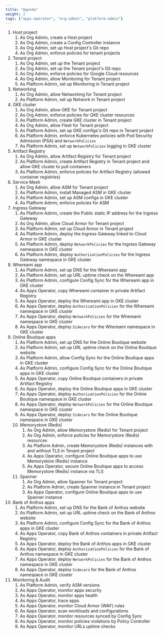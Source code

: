 ```yaml
---
title: "Agenda"
weight: 3
tags: ["apps-operator", "org-admin", "platform-admin"]
---
```

1. Host project
    1. As Org Admin, create a Host project
    1. As Org Admin, create a Config Controller instance
    1. As Org Admin, set up Host project's Git repo
    1. As Org Admin, enforce policies for tenant projects
1. Tenant project
    1. As Org Admin, set up the Tenant project
    1. As Org Admin, set up the Tenant project's Git repo
    1. As Org Admin, enforce policies for Google Cloud resources
    1. As Org Admin, allow Monitoring for Tenant project
    1. As Platform Admin, set up Monitoring in Tenant project
1. Networking
    1. As Org Admin, allow Networking for Tenant project
    1. As Platform Admin, set up Network in Tenant project
1. GKE cluster
    1. As Org Admin, allow GKE for Tenant project
    1. As Org Admin, enforce policies for GKE cluster resources
    1. As Platform Admin, create GKE cluster in Tenant project
    1. As Org Admin, allow Fleet for Tenant project
    1. As Platform Admin, set up GKE configs's Git repo in Tenant project
    1. As Platform Admin, enforce Kubernetes policies with Pod Security Admission (PSA) and `NetworkPolicies`
    1. As Platform Admin, set up `NetworkPolicies` logging in GKE cluster
1. Artifact Registry
    1. As Org Admin, allow Artifact Registry for Tenant project
    1. As Platform Admin, create Artifact Registry in Tenant project and allow GKE cluster to pull containers
    1. As Platform Admin, enforce policies for Artifact Registry (allowed container registries)
1. Service Mesh
    1. As Org Admin, allow ASM for Tenant project
    1. As Platform Admin, install Managed ASM in GKE cluster
    1. As Platform Admin, set up ASM configs in GKE cluster
    1. As Platform Admin, enforce policies for ASM
1. Ingress Gateway
    1. As Platform Admin, create the Public static IP address for the Ingress Gateway
    1. As Org Admin, allow Cloud Armor for Tenant project
    1. As Platform Admin, set up Cloud Armor in Tenant project
    1. As Platform Admin, deploy the Ingress Gateway linked to Cloud Armor in GKE cluster
    1. As Platform Admin, deploy `NetworkPolicies` for the Ingress Gateway namespace in GKE cluster
    1. As Platform Admin, deploy `AuthorizationPolicies` for the Ingress Gateway namespace in GKE cluster
1. Whereami app
    1. As Platform Admin, set up DNS for the Whereami app
    1. As Platform Admin, set up URL uptime check on the Whereami app
    1. As Platform Admin, configure Config Sync for the Whereami app in GKE cluster
    1. As Apps Operator, copy Whereami container in private Artifact Registry
    1. As Apps Operator, deploy the Whereami app in GKE cluster
    1. As Apps Operator, deploy `AuthorizationPolicies` for the Whereami namespace in GKE cluster
    1. As Apps Operator, deploy `NetworkPolicies` for the Whereami namespace in GKE cluster
    1. As Apps Operator, deploy `Sidecars` for the Whereami namespace in GKE cluster
1. Online Boutique apps
    1. As Platform Admin, set up DNS for the Online Boutique website
    1. As Platform Admin, set up URL uptime check on the Online Boutique website
    1. As Platform Admin, allow Config Sync for the Online Boutique apps in GKE cluster
    1. As Platform Admin, configure Config Sync for the Online Boutique apps in GKE cluster
    1. As Apps Operator, copy Online Boutique containers in private Artifact Registry
    1. As Apps Operator, deploy the Online Boutique apps in GKE cluster
    1. As Apps Operator, deploy `AuthorizationPolicies` for the Online Boutique namespace in GKE cluster
    1. As Apps Operator, deploy `NetworkPolicies` for the Online Boutique namespace in GKE cluster
    1. As Apps Operator, deploy `Sidecars` for the Online Boutique namespace in GKE cluster
    1. Memorystore (Redis)
        1. As Org Admin, allow Memorystore (Redis) for Tenant project
        1. As Org Admin, enforce policies for Memorystore (Redis) resources
        1. As Platform Admin, create Memorystore (Redis) instances with and without TLS in Tenant project
        1. As Apps Operator, configure Online Boutique apps to use Memorystore (Redis) instance
        1. As Apps Operator, secure Online Boutique apps to access Memorystore (Redis) instance via TLS
    1. Spanner
        1. As Org Admin, allow Spanner for Tenant project
        1. As Platform Admin, create Spanner instance in Tenant project
        1. As Apps Operator, configure Online Boutique apps to use Spanner instance
1. Bank of Anthos apps
    1. As Platform Admin, set up DNS for the Bank of Anthos website
    1. As Platform Admin, set up URL uptime check on the Bank of Anthos website
    1. As Platform Admin, configure Config Sync for the Bank of Anthos apps in GKE cluster
    1. As Apps Operator, copy Bank of Anthos containers in private Artifact Registry
    1. As Apps Operator, deploy the Bank of Anthos apps in GKE cluster
    1. As Apps Operator, deploy `AuthorizationPolicies` for the Bank of Anthos namespace in GKE cluster
    1. As Apps Operator, deploy `NetworkPolicies` for the Bank of Anthos namespace in GKE cluster
    1. As Apps Operator, deploy `Sidecars` for the Bank of Anthos namespace in GKE cluster
1. Monitoring & Audit
    1. As Platform Admin, verify ASM versions
    1. As Apps Operator, monitor apps security
    1. As Apps Operator, monitor apps health
    1. As Apps Operator, trace apps
    1. As Apps Operator, monitor Cloud Armor (WAF) rules
    1. As Apps Operator, scan workloads and configurations
    1. As Apps Operator, monitor resources synced by Config Sync
    1. As Apps Operator, monitor policies violations by Policy Controller
    1. As Apps Operator, monitor URLs uptime checks